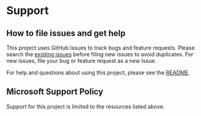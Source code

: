 # Support

## How to file issues and get help

This project uses GitHub Issues to track bugs and feature requests. Please search the [existing issues](https://github.com/dotnet/vscode-csharp/issues) before filing new issues to avoid duplicates. For new issues, file your bug or feature request as a new Issue.

For help and questions about using this project, please see the [README](https://github.com/dotnet/vscode-csharp/blob/main/README.md).

## Microsoft Support Policy

Support for this project is limited to the resources listed above.
